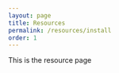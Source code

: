 ```yaml
---
layout: page
title: Resources
permalink: /resources/install
order: 1
---
```


This is the resource page
